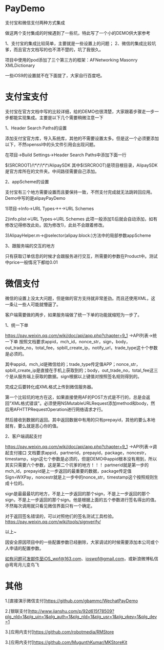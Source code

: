 # PayDemo
支付宝和微信支付两种方式集成

做这两个支付集成的时候遇到了一些坑，特此写了一个小的DEMO供大家参考

1、支付宝的集成比较简单，主要就是一些设置上的问题；
2、微信的集成比较坑爹，而且官方文档写的也不清不楚的，坑了我很久。

项目中使用的pod添加了三个第三方的框架：AFNetworking Masonry XMLDictionary

一些iOS9的设置就不在下面提了，大家自行百度吧。

# 支付宝支付
支付宝在官方文档中写的比较详细，给的DEMO也很清楚，大家跟着步骤走一步一步都能实现集成。主要是以下几个需要稍微注意一下

1、Header Search Paths的设置

  添加支付宝官方库，导入系统库，其他的不需要设置太多。但是这一个必须要添加以下，不然openssl中的头文件引用会出现问题。
  
  在项目->Build Settings->Header Search Paths中添加下面一行
  
  $(SRCROOT)/\*\*/\*\*/AlipaySDK 其中$(SRCROOT)是项目根目录，AlipaySDK是官方库所在的文件夹。中间路径需要自己添加。
  
2、appScheme的设置

  支付宝有三个地方需要设置而且要保持一致，不然支付完成就无法跳转回应用。Demo中写的是alipayPayDemo
  
  1)项目->Info->URL Types->+->URL Schemes
  
  2)info.plist->URL Types->URL Schemes  此项一般添加1)后就会自动添加，如有修改记得修改此处。因为修改1)，此处不会跟着修改。
  
  3)AlipayHelper.m->@selector(alipay:block:)方法中的局部参数appScheme
  
3、跟服务端的交互的地方
  
  只有获取订单信息的时候才会跟服务进行交互，所需要的参数在Product中。测试中price一般情况下都给0.01
  



# 微信支付
微信的设置上没太大问题，但是做的官方支持就非常差劲。而且还使用XML，这一条让一些人可能就懵逼了。

客户端需要做的两步，如果服务端做了统一下单的功能就缩短为一步了。

1、统一下单

  https://pay.weixin.qq.com/wiki/doc/api/app.php?chapter=9_1    ->API列表->统一下单
  按照文档要求appid，mch_id，nonce_str，sign，body，out_trade_no，total_fee，spbill_create_ip，notify_url，trade_type这十个参数是必须的。
  
  其中appid，mch_id是微信给的；trade_type传定值APP；nonce_str，spbill_create_ip是直接在手机上获取到的；body，out_trade_no，total_fee这三个是从服务端上获取的数据。sign根据以上键值对按照签名规则得到的。
  
  完成之后要转化成XML格式上传到微信服务器。
  
  第一个比较坑的地方在这，如果直接使用AF的POST方式是不行的，总是会返回"XML格式错误"。必须使用NSMutableURLRequest添加method和body，然后用AFHTTPRequestOperation进行网络请求才行。
  
  
  
  然后接收到数据的返回。其中返回数据中有用的只有prepayid，其他的要么本地就有，要么就是恶心你的值。
  
2、客户端调起支付
  
  https://pay.weixin.qq.com/wiki/doc/api/app.php?chapter=9_1    ->API列表->调起支付接口
  文档要求appid，partnerid，prepayid，package，noncestr，timestamp，sign这七个参数是必须的，但是DEMO中appid根本没有用到，所以其实只需要六个参数，这是第二个坑爹的地方！！！
  partnerid就是第一步的mch_id，prepayid是上一步返回的最重要的数据，package传定值Sign=WXPay，noncestr就是上一步中的nonce_str，timestamp这个按照规则生成十位的。
  
  sign是最最最坑的地方，不是上一步返回的那个sign，不是上一步返回的那个sign，不是上一步返回的那个sign。他是根据上面的五个参数进行签名得出的值。不然每次调用就只看见微信界面只有一个确定。
  
  对于返回签名错误的，可以对照他们的签名测试工具检验。https://pay.weixin.qq.com/wiki/tools/signverify/

以上~  

因安全原因项目中的一些配置参数已经删除，大家调试的时候需要添加本公司或个人申请的配置参数。

如有问题可发邮件至iOS_wpf@163.com、ioswpf@gmail.com，或新浪微博私信@弯弯月儿变鸟飞

# 其他
1.[直接演示微信支付]<https://github.com/gbammc/WechatPayDemo></p>
2.[银联支付]<http://www.jianshu.com/p/92d615f78509?plg_nld=1&plg_uin=1&plg_auth=1&plg_nld=1&plg_usr=1&plg_vkey=1&plg_dev=1></p>
3.[应用内支付]<https://github.com/robotmedia/RMStore></p>
3.[应用内支付]<https://github.com/MugunthKumar/MKStoreKit>


